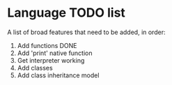 # Language TODO list

A list of broad features that need to be added,
in order:

1. Add functions DONE
2. Add 'print' native function
3. Get interpreter working
4. Add classes
5. Add class inheritance model